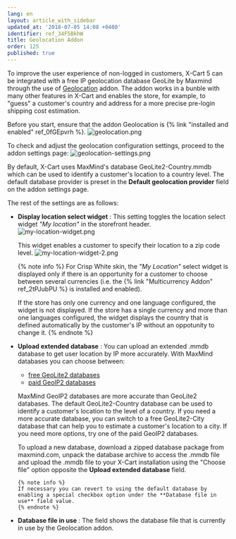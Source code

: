 ```yaml
---
lang: en
layout: article_with_sidebar
updated_at: '2018-07-05 14:08 +0400'
identifier: ref_34F5BkhW
title: Geolocation Addon
order: 125
published: true
---
```

To improve the user experience of non-logged in customers, X-Cart 5 can be integrated with a free IP geolocation database GeoLite by Maxmind through the use of [Geolocation](https://market.x-cart.com/addons/geolocation.html) addon. The addon works in a bunble with many other features in X-Cart and enables the store, for example, to "guess" a customer's country and address for a more precise pre-login shipping cost estimation.

Before you start, ensure that the addon Geolocation is {% link "installed and enabled" ref_0fGEpvrh %}. 
![geolocation.png]({{site.baseurl}}/attachments/ref_2tPJubPU/geolocation.png)

To check and adjust the geolocation configuration settings, proceed to the addon settings page:
![geolocation-settings.png]({{site.baseurl}}/attachments/ref_2tPJubPU/geolocation-settings.png)

By default, X-Cart uses MaxMind's database GeoLite2-Country.mmdb which can be used to identify a customer's location to a country level. The default database provider is preset in the **Default geolocation provider** field on the addon settings page.

The rest of the settings are as follows:

* **Display location select widget** : This setting toggles the location select widget _"My location"_ in the storefront header.  
    ![my-location-widget.png]({{site.baseurl}}/attachments/ref_34F5BkhW/my-location-widget.png)
    
    This widget enables a customer to specify their location to a zip code level. 
    ![my-location-widget-2.png]({{site.baseurl}}/attachments/ref_34F5BkhW/my-location-widget-2.png)
    
    {% note info %}
    For Crisp White skin, the _"My Location"_ select widget is displayed only if there is an opportunity for a customer to choose between several currencies (i.e. the {% link "Multicurrency Addon" ref_2tPJubPU %} is installed and enabled). 
    
    If the store has only one currency and one language configured, the widget is not displayed. If the store has a single currency and more than one languages configured, the widget displays the country that is defined automatically by the customer's IP without an oppotunity to change it. 
    {% endnote %}
    
* **Upload extended database** : You can upload an extended .mmdb database to get user location by IP more accurately. 
    With MaxMind databases you can choose between:
    * [free GeoLite2 databases](https://dev.maxmind.com/geoip/geoip2/geolite2/ "Geolocation Addon")
    * [paid GeoIP2 databases](https://www.maxmind.com/en/geoip2-databases?%25refID=xcart%25 "Geolocation Addon")
    
    MaxMind GeoIP2 databases are more accurate than GeoLite2 databases. The default GeoLite2-Country database can be used to identify a customer's location to the level of a country. If you need a more accurate database, you can switch to a free GeoLite2-City database that can help you to estimate a customer's location to a city. If you need more options, try one of the paid GeoIP2 databases.
    
    To upload a new database, download a zipped database package from maxmind.com, unpack the database archive to access the .mmdb file and upload the .mmdb file to your X-Cart installation using the "Choose file" option opposite the **Upload extended database** field. 
      
      {% note info %}
      If necessary you can revert to using the default database by enabling a special checkbox option under the **Database file in use** field value.
      {% endnote %}

* **Database file in use** : The field shows the database file that is currently in use by the Geolocation addon.
